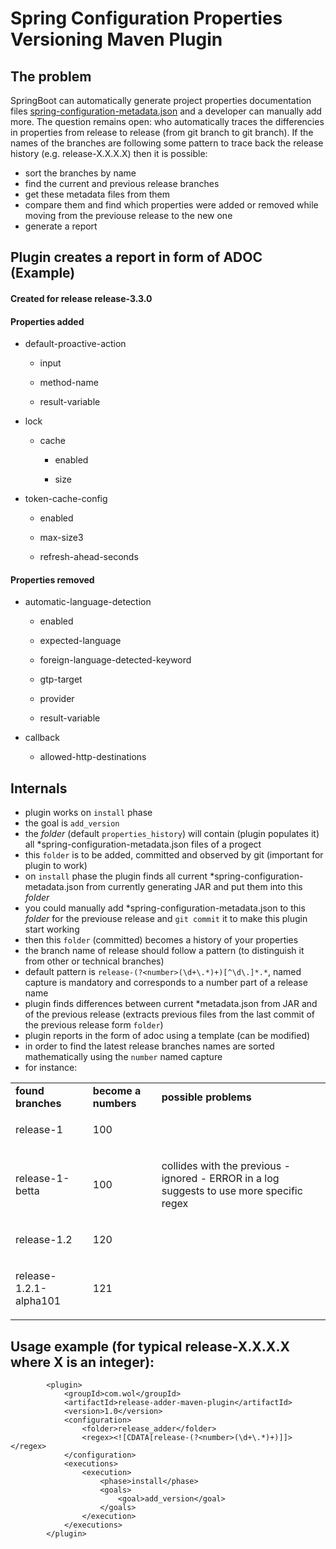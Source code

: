 # Spring Configuration Properties Versioning Maven Plugin


## The problem
SpringBoot can automatically generate project properties documentation files
[spring-configuration-metadata.json](https://docs.spring.io/spring-boot/docs/current/reference/html/configuration-metadata.html)
and a developer can manually add more.
The question remains open: who automatically traces the differencies in properties from release to release (from git branch to git branch).
If the names of the branches are following some pattern to trace back the release history (e.g. release-X.X.X.X) then it is possible:
- sort the branches by name
- find the current and previous release branches
- get these metadata files from them
- compare them and find which properties were added or removed while moving from the previouse release to the new one
- generate a report

## Plugin creates a report in form of ADOC (Example)

</div>
<div id="content">
<div class="sect1">
<h4 id="_created_for_release_release_3_3_0">Created for release release-3.3.0</h4>
<div class="sectionbody">

</div>
</div>
<div class="sect1">
<h4 id="_properties_added">Properties added</h4>
<div class="sectionbody">
<div class="ulist">
<ul>
<li>
<p>default-proactive-action</p>
<div class="ulist">
<ul>
<li>
<p>input</p>
</li>
<li>
<p>method-name</p>
</li>
<li>
<p>result-variable</p>
</li>
</ul>
</div>
</li>
<li>
<p>lock</p>
<div class="ulist">
<ul>
<li>
<p>cache</p>
<div class="ulist">
<ul>
<li>
<p>enabled</p>
</li>
<li>
<p>size</p>
</li>
</ul>
</div>
</li>
</ul>
</div>
</li>
<li>
<p>token-cache-config</p>
<div class="ulist">
<ul>
<li>
<p>enabled</p>
</li>
<li>
<p>max-size3</p>
</li>
<li>
<p>refresh-ahead-seconds</p>
</li>
</ul>
</div>
</li>
</ul>
</div>
</div>
</div>
<div class="sect1">
	<h4 id="_properties_removed">Properties removed</h4>
<div class="sectionbody">
<div class="ulist">
<ul>
<li>
<p>automatic-language-detection</p>
<div class="ulist">
<ul>
<li>
<p>enabled</p>
</li>
<li>
<p>expected-language</p>
</li>
<li>
<p>foreign-language-detected-keyword</p>
</li>
<li>
<p>gtp-target</p>
</li>
<li>
<p>provider</p>
</li>
<li>
<p>result-variable</p>
</li>
</ul>
</div>
</li>
<li>
<p>callback</p>
<div class="ulist">
<ul>
<li>
<p>allowed-http-destinations</p>
</li>
</ul>
</div>
</li>
</div>

## Internals
- plugin works on `install` phase
- the goal is `add_version`
- the *folder* (default `properties_history`) will contain (plugin populates it) all *spring-configuration-metadata.json files of a progect
- this `folder` is to be added, committed and observed by git (important for plugin to work)
- on `install` phase the plugin finds all current *spring-configuration-metadata.json from currently generating JAR and put them into this *folder*
- you could manually add *spring-configuration-metadata.json to this *folder* for the previouse release and `git commit` it to make this plugin start working
- then this `folder` (committed) becomes a history of your properties
- the branch name of release should follow a pattern (to distinguish it from other or technical branches)
- default pattern is `release-(?<number>(\d+\.*)+)[^\d\.]*.*`, named capture is mandatory and corresponds to a number part of a release name
- plugin finds differences between current *metadata.json from JAR and of the previous release (extracts previous files from the last commit of the previous release form `folder`) 
- plugin reports in the form of adoc using a template (can be modified) 
- in order to find the latest release branches names are sorted mathematically using the `number` named capture
- for instance:
<table>
<tbody>
<tr>
<td><b>found branches</b></td>
<td><b>become a numbers</b></td>
<td><b>possible problems</b></td>
</tr>
<tr>
<td><p>release-1</p></td>
<td><p>100</p></td>
<td><p></p></td>
</tr>
<tr>
<td><p>release-1-betta</p></td>
<td><p>100</p></td>
<td><p>collides with the previous - ignored - ERROR in a log suggests to use more specific regex</p></td>
</tr>
<tr>
<td><p>release-1.2</p></td>
<td><p>120</p></td>
<td><p></p></td>
</tr>
<tr>
<td><p>release-1.2.1-alpha101</p></td>
<td><p>121</p></td>
<td><p></p></td>
</tr>
</tbody>
</table> 
  
## Usage example (for typical release-X.X.X.X where X is an integer):
			<plugin>
				<groupId>com.wol</groupId>
				<artifactId>release-adder-maven-plugin</artifactId>
				<version>1.0</version>
				<configuration>
					<folder>release_adder</folder>
					<regex><![CDATA[release-(?<number>(\d+\.*)+)]]></regex>
				</configuration>
				<executions>
					<execution>
						<phase>install</phase>
						<goals>
							<goal>add_version</goal>
						</goals>
					</execution>
				</executions>
			</plugin>

